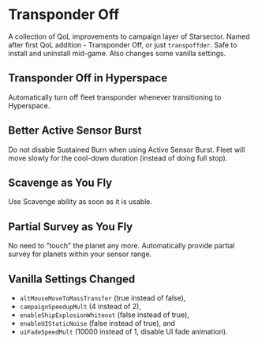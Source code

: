 # Transponder Off

A collection of QoL improvements to campaign layer of Starsector.
Named after first QoL addition - Transponder Off, or just `transpoffder`.
Safe to install and uninstall mid-game.
Also changes some vanilla settings.

## Transponder Off in Hyperspace

Automatically turn off fleet transponder whenever transitioning to Hyperspace.

## Better Active Sensor Burst

Do not disable Sustained Burn when using Active Sensor Burst.
Fleet will move slowly for the cool-down duration (instead of doing full stop).

## Scavenge as You Fly

Use Scavenge ability as soon as it is usable.

## Partial Survey as You Fly

No need to "touch" the planet any more.
Automatically provide partial survey for planets within your sensor range.

## Vanilla Settings Changed

-   `altMouseMoveToMassTransfer` (true instead of false),
-   `campaignSpeedupMult` (4 instead of 2),
-   `enableShipExplosionWhiteout` (false instead of true),
-   `enableUIStaticNoise` (false instead of true), and
-   `uiFadeSpeedMult` (10000 instead of 1, disable UI fade animation).
